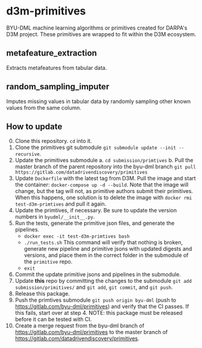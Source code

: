 # d3m-primitives

BYU-DML machine learning algorithms or primitives created for DARPA's D3M project.
These primitives are wrapped to fit within the D3M ecosystem.

## metafeature_extraction

Extracts metafeatures from tabular data.

## random_sampling_imputer

Imputes missing values in tabular data by randomly sampling other known values from the same column.

## How to update
0. Clone this repository. `cd` into it.
1. Clone the primitives git submodule `git submodule update --init --recursive`.
2. Update the primitives submodule
    a. `cd submission/primtives`
    b. Pull the master branch of the parent repository into the byu-dml branch `git pull https://gitlab.com/datadrivendiscovery/primitives`
3. Update `Dockerfile` with the latest tag from D3M. Pull the image and start the container: `docker-compose up -d --build`. Note that the image will change, but the tag will not, as primitive authors submit their primitives. When this happens, one solution is to delete the image with `docker rmi test-d3m-primtives` and pull it again.
4. Update the primtives, if necessary. Be sure to update the version numbers in `byudml/__init__.py`.
5. Run the tests, generate the primitive json files, and generate the pipelines.
    * `docker exec -it test-d3m-primtives bash`
    * `./run_tests.sh` This command will verify that nothing is broken, generate new pipeline and primitive jsons with updated digests and versions, and place them in the correct folder in the submodule of the `primitive` repo.
    * `exit`
6. Commit the update primitive jsons and pipelines in the submodule.
7. Update **this** repo by committing the changes to the submodule `git add submission/primitives/` and `git add`, `git commit`, and `git push`.
8. Release this package.
9. Push the primtives submodule `git push origin byu-dml` (push to https://gitlab.com/byu-dml/primitives) and verify that the CI passes.  If this fails, start over at step 4. NOTE: this package must be released before it can be tested with CI.
10. Create a merge request from the byu-dml branch of https://gitlab.com/byu-dml/primitives to the master branch of https://gitlab.com/datadrivendiscovery/primitives.
